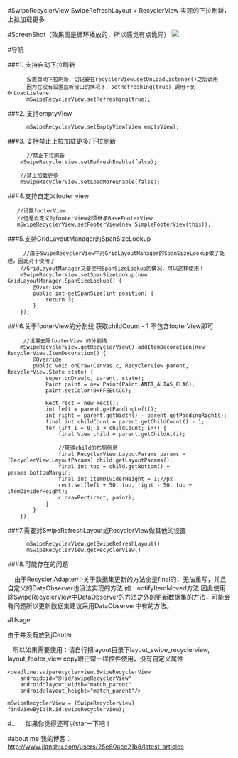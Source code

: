 #SwipeRecyclerView
SwipeRefreshLayout + RecyclerView 实现的下拉刷新，上拉加载更多

#ScreenShot（效果图是循环播放的，所以感觉有点诡异）
![](https://github.com/niniloveyou/SwipeRecyclerView/blob/master/swipeRecyclerView.gif)

#导航

###1. 支持自动下拉刷新

          设置自动下拉刷新，切记要在recyclerView.setOnLoadListener()之后调用
          因为在没有设置监听接口的情况下，setRefreshing(true),调用不到OnLoadListener
          mSwipeRecyclerView.setRefreshing(true);
          
###2. 支持emptyView
          
          mSwipeRecyclerView.setEmptyView(View emptyView);
          
###3. 支持禁止上拉加载更多/下拉刷新
          
          //禁止下拉刷新
        mSwipeRecyclerView.setRefreshEnable(false);

        //禁止加载更多
        mSwipeRecyclerView.setLoadMoreEnable(false);
        
###4.支持自定义footer view

       //设置footerView
       //但是自定义的footerView必须继承BaseFooterView
       mSwipeRecyclerView.setFooterView(new SimpleFooterView(this));
       
###5.支持GridLayoutManager的SpanSizeLookup
          
         //由于SwipeRecyclerView中对GridLayoutManager的SpanSizeLookup做了处理，因此对于使用了
        //GridLayoutManager又要使用SpanSizeLookup的情况，可以这样使用！
        mSwipeRecyclerView.setSpanSizeLookup(new GridLayoutManager.SpanSizeLookup() {
            @Override
            public int getSpanSize(int position) {
                return 3;
            }
        });
        
###6.关于footerView的分割线 获取childCount - 1 不包含footerView即可 

         //设置去除footerView 的分割线
        mSwipeRecyclerView.getRecyclerView().addItemDecoration(new RecyclerView.ItemDecoration() {
            @Override
            public void onDraw(Canvas c, RecyclerView parent, RecyclerView.State state) {
                super.onDraw(c, parent, state);
                Paint paint = new Paint(Paint.ANTI_ALIAS_FLAG);
                paint.setColor(0xFFEECCCC);

                Rect rect = new Rect();
                int left = parent.getPaddingLeft();
                int right = parent.getWidth() - parent.getPaddingRight();
                final int childCount = parent.getChildCount() - 1;
                for (int i = 0; i < childCount; i++) {
                    final View child = parent.getChildAt(i);

                    //获得child的布局信息
                    final RecyclerView.LayoutParams params = (RecyclerView.LayoutParams) child.getLayoutParams();
                    final int top = child.getBottom() + params.bottomMargin;
                    final int itemDividerHeight = 1;//px
                    rect.set(left + 50, top, right - 50, top + itemDividerHeight);
                    c.drawRect(rect, paint);
                }
            }
        });
        
###7.需要对SwipeRefreshLayout或RecyclerView做其他的设置

          mSwipeRecyclerView.getSwipeRefreshLayout()
          mSwipeRecyclerView.getRecyclerView()
          
          
          
###8.可能存在的问题

     由于Recycler.Adapter中关于数据集更新的方法全是final的，无法重写，并且自定义的DataObserver也没法实现的方法 如：notifyItemMoved方法
     因此使用除SwipeRecyclerView中DataObserver的方法之外的更新数据集的方法，可能会有问题所以更新数据集建议采用DataObserver中有的方法。
          
          
#Usage

由于并没有放到jCenter
         
    所以如果需要使用：请自行把layout目录下layout_swipe_recyclerview, layout_footer_view copy跟正常一样控件使用，没有自定义属性
        
    <deadline.swiperecyclerview.SwipeRecyclerView
        android:id="@+id/swipeRecyclerView"
        android:layout_width="match_parent"
        android:layout_height="match_parent"/>
        
    mSwipeRecyclerView = (SwipeRecyclerView) findViewById(R.id.swipeRecyclerView);   
    

#...
      如果你觉得还可以star一下吧！
      
#about me
我的博客：http://www.jianshu.com/users/25e80ace21b8/latest_articles

